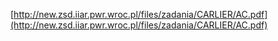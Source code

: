 [http://new.zsd.iiar.pwr.wroc.pl/files/zadania/CARLIER/AC.pdf](http://new.zsd.iiar.pwr.wroc.pl/files/zadania/CARLIER/AC.pdf)